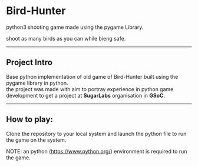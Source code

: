 # Bird-Hunter

python3 shooting game made using the pygame Library.

shoot as many birds as you can while bieng safe.

---

## Project Intro

Base python implementation of old game of Bird-Hunter built using the pygame library in python. <br>
the project was made with aim to portray experience in python game development to get a project at **SugarLabs** organisation in **GSoC**.

---

## How to play:

Clone the repository to your local system and launch the python file to run the game on the system.

NOTE: an python (https://www.python.org/) environment is required to run the game.

